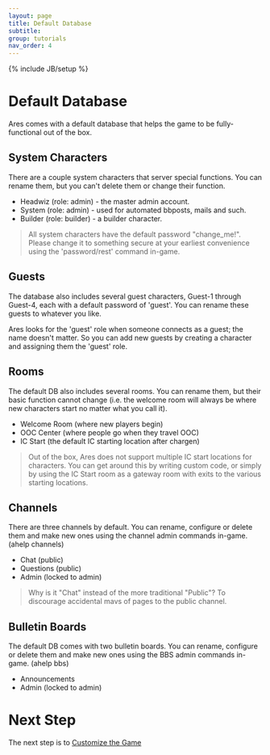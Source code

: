```yaml
---
layout: page
title: Default Database
subtitle: 
group: tutorials
nav_order: 4
---
```

{% include JB/setup %}

# Default Database

Ares comes with a default database that helps the game to be fully-functional out of the box.

## System Characters

There are a couple system characters that server special functions.  You can rename them, but you can't delete them or change their function.

* Headwiz (role: admin) - the master admin account.
* System (role: admin) - used for automated bbposts, mails and such.
* Builder (role: builder) - a builder character.  

> All system characters have the default password "change_me!".  Please change it to something secure at your earliest convenience using the 'password/rest' command in-game.

## Guests

The database also includes several guest characters, Guest-1 through Guest-4, each with a default password of 'guest'.  You can rename these guests to whatever you like.

Ares looks for the 'guest' role when someone connects as a guest; the name doesn't matter.   So you can add new guests by creating a character and assigning them the 'guest' role.

## Rooms

The default DB also includes several rooms.  You can rename them, but their basic function cannot change (i.e. the welcome room will always be where new characters start no matter what you call it).

* Welcome Room (where new players begin)
* OOC Center (where people go when they travel OOC)
* IC Start (the default IC starting location after chargen)

> Out of the box, Ares does not support multiple IC start locations for characters.  You can get around this by writing custom code, or simply by using the IC Start room as a gateway room with exits to the various starting locations.

## Channels

There are three channels by default.  You can rename, configure or delete them and make new ones using the channel admin commands in-game.  (ahelp channels)

* Chat (public)
* Questions (public)
* Admin (locked to admin)

> Why is it "Chat" instead of the more traditional "Public"?  To discourage accidental mavs of pages to the public channel.

## Bulletin Boards

The default DB comes with two bulletin boards.   You can rename, configure or delete them and make new ones using the BBS admin commands in-game. (ahelp bbs)

* Announcements
* Admin (locked to admin)

# Next Step

The next step is to [Customize the Game]({{site.siteroot}}tutorials/customize-game.html)


